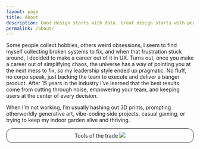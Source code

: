 ```yaml
---
layout: page
title: About
description: Good design starts with data. Great design starts with people.
permalink: /about/
---
```


Some people collect hobbies, others weird obsessions, I seem to find myself collecting broken systems to fix, and when that frustration stuck around, I decided to make a career out of it in UX. Turns out, once you make a career out of simplifying chaos, the universe has a way of pointing you at the next mess to fix, so my leadership style ended up pragmatic. No fluff, no corpo speak, just backing the team to execute and deliver a banger product. After 15 years in the industry I’ve learned that the best results come from cutting through noise, empowering your team, and keeping users at the center of every decision.

When I’m not working, I’m usually hashing out 3D prints, prompting otherworldly generative art, vibe-coding side projects, casual gaming, or trying to keep my indoor garden alive and thriving.

<div style="font-size: 14px; margin-top: 8px; margin-bottom: 24px; padding: 8px 16px; line-height: 1.4; text-align: center; border: 1px solid currentColor; border-radius: 16px;">
Tools of the trade
<img src="https://skillicons.dev/icons?i=apple,ae,bootstrap,css,figma,github,html,js,md,notion,sass,tailwind,vscode" />
</div>